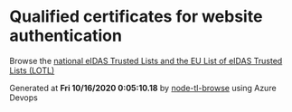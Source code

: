 # Qualified certificates for website authentication 
 Browse the [national eIDAS Trusted Lists and the EU List of eIDAS Trusted Lists (LOTL)](https://webgate.ec.europa.eu/tl-browser/#/) 
 
 
Generated at **Fri 10/16/2020  0:05:10.18** by [node-tl-browse](https://github.com/ymedlop/node-tl-browser) using Azure Devops 
